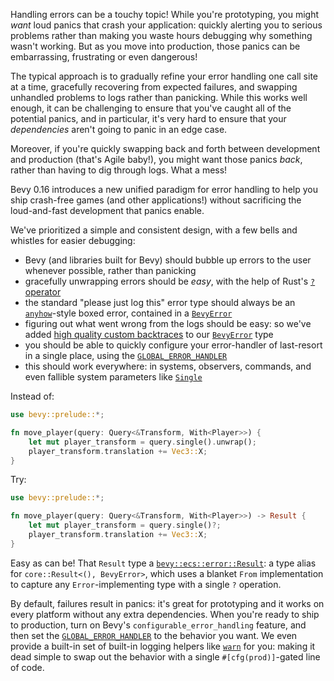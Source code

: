 Handling errors can be a touchy topic!
While you're prototyping, you might *want* loud panics that crash your application: quickly alerting you to serious problems rather than making you waste hours debugging why something wasn't working.
But as you move into production, those panics can be embarrassing, frustrating or even dangerous!

The typical approach is to gradually refine your error handling one call site at a time,
gracefully recovering from expected failures, and swapping unhandled problems to logs rather than panicking.
While this works well enough, it can be challenging to ensure that you've caught all of the potential panics,
and in particular, it's very hard to ensure that your *dependencies* aren't going to panic in an edge case.

Moreover, if you're quickly swapping back and forth between development and production (that's Agile baby!),
you might want those panics *back*, rather than having to dig through logs. What a mess!

Bevy 0.16 introduces a new unified paradigm for error handling to help you ship crash-free games (and other applications!)
without sacrificing the loud-and-fast development that panics enable.

We've prioritized a simple and consistent design, with a few bells and whistles for easier debugging:

- Bevy (and libraries built for Bevy) should bubble up errors to the user whenever possible, rather than panicking
- gracefully unwrapping errors should be *easy*, with the help of Rust's [`?` operator]
- the standard "please just log this" error type should always be an [`anyhow`]-style boxed error, contained in a [`BevyError`]
- figuring out what went wrong from the logs should be easy: so we've added [high quality custom backtraces] to our [`BevyError`] type
- you should be able to quickly configure your error-handler of last-resort in a single place, using the [`GLOBAL_ERROR_HANDLER`]
- this should work everywhere: in systems, observers, commands, and even fallible system parameters like [`Single`]

Instead of:

```rust
use bevy::prelude::*;

fn move_player(query: Query<&Transform, With<Player>>) {
    let mut player_transform = query.single().unwrap();
    player_transform.translation += Vec3::X;
}
```

Try:

```rust
use bevy::prelude::*;

fn move_player(query: Query<&Transform, With<Player>>) -> Result {
    let mut player_transform = query.single()?;
    player_transform.translation += Vec3::X;
}
```

Easy as can be! That `Result` type a [`bevy::ecs::error::Result`]: a type alias for `core::Result<(), BevyError>`,
which uses a blanket `From` implementation to capture any `Error`-implementing type with a single `?` operation.

By default, failures result in panics: it's great for prototyping and it works on every platform without any extra dependencies.
When you're ready to ship to production, turn on Bevy's `configurable_error_handling` feature,
and then set the [`GLOBAL_ERROR_HANDLER`] to the behavior you want.
We even provide a built-in set of built-in logging helpers like [`warn`] for you:
making it dead simple to swap out the behavior with a single `#[cfg(prod)]`-gated line of code.

[`?` operator]: https://doc.rust-lang.org/rust-by-example/std/result/question_mark.html
[`anyhow`]: https://docs.rs/anyhow/latest/anyhow/
[`bevy::ecs::error::Result`]: https://dev-docs.bevyengine.org/bevy/ecs/error/type.Result.html
[high quality custom backtraces]: https://github.com/bevyengine/bevy/pull/18144
[`GLOBAL_ERROR_HANDLER`]: https://dev-docs.bevyengine.org/bevy/ecs/error/static.GLOBAL_ERROR_HANDLER.html
[`Single`]: https://dev-docs.bevyengine.org/bevy/ecs/prelude/struct.Single.html
[`warn`]: https://dev-docs.bevyengine.org/bevy/ecs/error/fn.warn.html
[`BevyError`]: https://dev-docs.bevyengine.org/bevy/ecs/error/struct.BevyError.html
